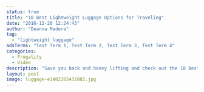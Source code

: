 ```yaml
---
status: true
title: "10 Best Lightweight Luggage Options for Traveling"
date: "2016-12-20 12:24:45"
author: "Deanna Madera"
tag:
  - "lightweight luggage"
adsTerms: "Test Term 1, Test Term 2, Test Term 3, Test Term 4"
categories:
  - Frugality
  - Video
description: "Save you back and heavy lifting and check out the 10 best lightweight luggage options for traveling"
layout: post
image: luggage-e1482265432882.jpg
---
```


<div wibbitz="wbtz-static-embed" wibbitz-autoplay="true" wibbitz-clip-id="b0b21d56d24374ce791117d8ca0929267" wibbitz-next="auto"></div><script>(function(d, s, id) {
	if (d.getElementById(id)) return;
	var js = d.createElement(s); js.id = id;
	js.src = '//cdn4.wibbitz.com/static.js';
	d.getElementsByTagName('body')[0].appendChild(js);
}(document, 'script', 'wibbitz-static-embed'));</script>
